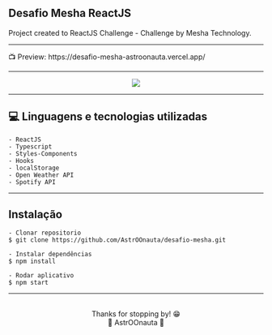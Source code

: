 ## Desafio Mesha ReactJS

Project created to ReactJS Challenge - Challenge by Mesha Technology.
<hr>
📺 Preview: https://desafio-mesha-astroonauta.vercel.app/
<hr>
<div align = "center">
  
<img src="https://github.com/AstrOOnauta/desafio-mesha/blob/main/preview.gif?raw=true">
 
</div>
<hr>

## 💻 Linguagens e tecnologias utilizadas

    - ReactJS
    - Typescript
    - Styles-Components
    - Hooks
    - localStorage
    - Open Weather API
    - Spotify API
<hr>

## Instalação

    - Clonar repositorio
    $ git clone https://github.com/AstrOOnauta/desafio-mesha.git

    - Instalar dependências
    $ npm install

    - Rodar aplicativo
    $ npm start

<hr>
<div align = "center">
	<br>
	Thanks for stopping by! 😁
	<br>
	🚀 AstrOOnauta 🚀
</div>